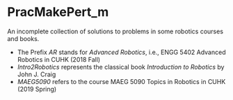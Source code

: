 # PracMakePert_m
An incomplete collection of solutions to problems in some robotics courses and books.
* The Prefix *AR* stands for *Advanced Robotics*, i.e., ENGG 5402 Advanced Robotics in CUHK (2018 Fall)
* *Intro2Robotics* represents the classical book *Introduction to Robotics* by John J. Craig
* *MAEG5090* refers to the course MAEG 5090 Topics in Robotics in CUHK (2019 Spring)
